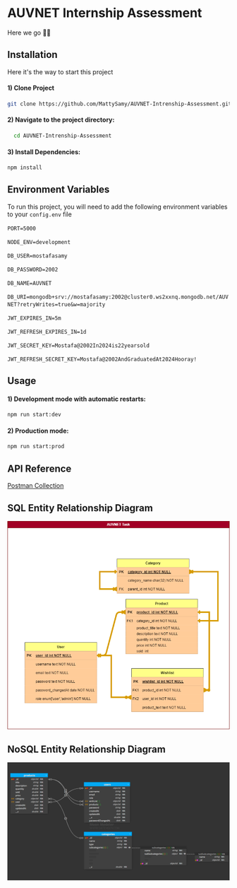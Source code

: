 # AUVNET Internship Assessment

Here we go 💪🏻

## Installation

Here it's the way to start this project

#### 1) Clone Project

```bash
git clone https://github.com/MattySamy/AUVNET-Intrenship-Assessment.git
```

#### 2) Navigate to the project directory:

```bash
  cd AUVNET-Intrenship-Assessment
```

#### 3) Install Dependencies:

```bash
npm install
```

## Environment Variables

To run this project, you will need to add the following environment variables to your `config.env` file

`PORT=5000`

`NODE_ENV=development`

`DB_USER=mostafasamy`

`DB_PASSWORD=2002`

`DB_NAME=AUVNET`

`DB_URI=mongodb+srv://mostafasamy:2002@cluster0.ws2xxnq.mongodb.net/AUVNET?retryWrites=true&w=majority`

`JWT_EXPIRES_IN=5m`

`JWT_REFRESH_EXPIRES_IN=1d`

`JWT_SECRET_KEY=Mostafa@2002In2024is22yearsold`

`JWT_REFRESH_SECRET_KEY=Mostafa@2002AndGraduatedAt2024Hooray!`

## Usage

#### 1) Development mode with automatic restarts:

```bash
npm run start:dev
```

#### 2) Production mode:

```bash
npm run start:prod
```

## API Reference

[Postman Collection](https://interstellar-flare-148518.postman.co/workspace/Team-Workspace~4ba745de-4647-4ad5-893b-ad5d80170703/collection/23532006-6a4b2bbe-6ed9-44be-aa6b-1ac38135cb40?action=share&creator=23532006&active-environment=23532006-23e73f70-0d0f-4e96-85a2-299957ecbf7d)

## SQL Entity Relationship Diagram

![SQL_ERD](SQL_ERD.png)

## NoSQL Entity Relationship Diagram

![NoSQL_ERD](NoSQL_ERD.png)
